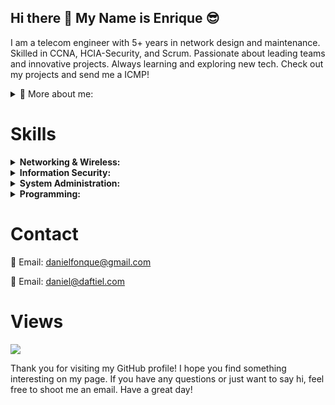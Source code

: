 ## Hi there 👋 My Name is Enrique 😎

I am a telecom engineer with 5+ years in network design and maintenance. Skilled in CCNA, HCIA-Security, and Scrum. Passionate about leading teams and innovative projects. Always learning and exploring new tech. Check out my projects and send me a ICMP!

<details>
<summary>🚀 More about me:</summary>
 
- 🌱 I’m currently learning Cloud Networking and security.
- 💬 Ask me about CCNA, HCIA, GPON.
- 😛 share your knowledge!

</details>

<h1><strong>Skills</strong></h1> 
<details> <summary><strong>Networking & Wireless:</strong></summary> <ul> <li><details><summary><strong>Layer 2:</strong></summary> <ul> <li>Cisco: Spanning Tree Protocol (STP), Virtual LAN (VLAN), EtherChannel, Link Aggregation Control Protocol (LACP), etc.</li> <li>Juniper: Spanning Tree Protocol (STP), Virtual LAN (VLAN), Link Aggregation Groups (LAG), etc.</li> <li>Aruba: Virtual LAN (VLAN), Link Aggregation Groups (LAG), Spanning Tree Protocol (STP), etc.</li> </ul> </details></li> <li><details><summary><strong>Layer 3:</strong></summary> <ul> <li>Interior Gateway Protocols (IGP): OSPF, EIGRP, IS-IS, EBGP, IBGP</li> <li>IPv4 Addressing: Subnetting, VLSM, CIDR</li> <li>IPv6 Addressing: Address Types, Address Format, Address Allocation</li> </ul> </details></li> </ul> </details> <details> <summary><strong>Information Security:</strong></summary> <ul> <li>Offensive Security: Penetration Testing, Ethical Hacking, Social Engineering, etc.</li> <li>Defensive Security: Firewalls, Intrusion Detection/Prevention Systems (IDS/IPS), Security Information and Event Management (SIEM) tools, etc.</li> <li>Security Frameworks: ISO 27001. </li> <li>Security Tools: Wireshark. </li> </ul> </details> <details> <summary><strong>System Administration:</strong></summary> <ul> <li>Linux: Ubuntu, Kali. </li> <li>Windows Server: Active Directory, DNS, DHCP, Hyper-V, etc.</li> <li>Virtualization platforms: VMware, VirtualBox, etc.</li> </ul> </details> <details> <summary><strong>Programming:</strong></summary> <ul> <li>Python, C++. </ul> </details>


<h1><strong>Contact</strong></h1>

💌 Email: danielfonque@gmail.com

💌 Email: daniel@daftiel.com

<h1><strong>Views</strong></h1>

[![](https://visitcount.itsvg.in/api?id=daftiel&label=Profile%20Views&color=4&icon=4&pretty=false)](https://visitcount.itsvg.in)


Thank you for visiting my GitHub profile! I hope you find something interesting on my page. If you have any questions or just want to say hi, feel free to shoot me an email. Have a great day!
